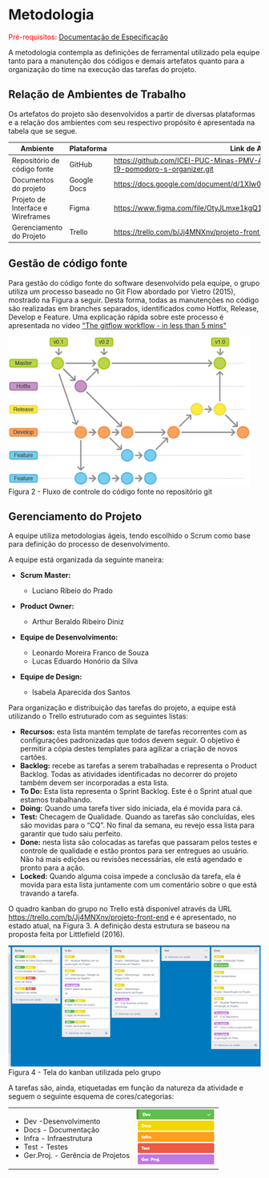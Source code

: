 
# Metodologia

<span style="color:red">Pré-requisitos: <a href="2-Especificação do Projeto.md"> Documentação de Especificação</a></span>

A metodologia contempla as definições de ferramental utilizado pela equipe tanto para a manutenção dos códigos e demais artefatos quanto para a organização do time na execução das tarefas do projeto.

## Relação de Ambientes de Trabalho

Os artefatos do projeto são desenvolvidos a partir de diversas plataformas e a relação dos ambientes com seu respectivo propósito é apresentada na tabela que se segue. 

| Ambiente                  | Plataforma | Link de Acesso |
|---------------------------|------------|----------------|
|Repositório de código fonte| GitHub     |https://github.com/ICEI-PUC-Minas-PMV-ADS/pmv-ads-2022-1-e1-proj-web-t9-pomodoro-s-organizer.git|
| Documentos do projeto| Google Docs | https://docs.google.com/document/d/1Xlw0FP2C48U8rgUlzFBIsQBvQUKiXIMN/edit#|
| Projeto de Interface e  Wireframes | Figma | https://www.figma.com/file/OtyJLmxe1kgQ1dLzMMljIc/Untitled?node-id=0%3A1|
| Gerenciamento do Projeto | Trello | https://trello.com/b/Jj4MNXnv/projeto-front-end|

## Gestão de código fonte
Para gestão do código fonte do software desenvolvido pela equipe, o grupo utiliza um processo baseado no Git Flow abordado por Vietro (2015), mostrado na Figura a seguir. Desta forma, todas as manutenções no código são realizadas em branches separados, identificados como Hotfix, Release, Develop e Feature. Uma explicação rápida sobre este processo é apresentada no vídeo ["The gitflow workflow - in less than 5 mins"](https://www.youtube.com/watch?v=1SXpE08hvGs)


![Figura GIT](img/FluxoGit.png)<br>
Figura 2 - Fluxo de controle do código fonte no repositório git



## Gerenciamento do Projeto

A equipe utiliza metodologias ágeis, tendo escolhido o Scrum como base para definição do processo de desenvolvimento.

A equipe está organizada da seguinte maneira:

- **Scrum Master:**
    - Luciano Ribeio do Prado
 
- **Product Owner:**
    - Arthur Beraldo Ribeiro Diniz
    
- **Equipe de Desenvolvimento:**
    - Leonardo Moreira Franco de Souza
    - Lucas Eduardo Honório da Silva
    
- **Equipe de Design:**
   - Isabela Aparecida dos Santos

Para organização e distribuição das tarefas do projeto, a equipe está utilizando o Trello estruturado com as seguintes listas: 

- **Recursos:** esta lista mantém template de tarefas recorrentes com as configurações padronizadas que todos devem seguir. O objetivo é permitir a cópia destes templates para agilizar a criação de novos cartões.
- **Backlog:** recebe as tarefas a serem trabalhadas e representa o Product Backlog. Todas as atividades identificadas no decorrer do projeto também devem ser incorporadas a esta lista.
- **To Do:** Esta lista representa o Sprint Backlog. Este é o Sprint atual que estamos trabalhando.
- **Doing:** Quando uma tarefa tiver sido iniciada, ela é movida para cá.
- **Test:** Checagem de Qualidade. Quando as tarefas são concluídas, eles são movidas para o “CQ”. No final da semana, eu revejo essa lista para garantir que tudo saiu perfeito.
- **Done:** nesta lista são colocadas as tarefas que passaram pelos testes e controle de qualidade e estão prontos para ser entregues ao usuário. Não há mais edições ou revisões necessárias, ele está agendado e pronto para a ação.
- **Locked:** Quando alguma coisa impede a conclusão da tarefa, ela é movida para esta lista juntamente com um comentário sobre o que está travando a tarefa.

O quadro kanban do grupo no Trello está disponível através da URL https://trello.com/b/Jj4MNXnv/projeto-front-end e é apresentado, no estado atual, na Figura 3. A definição desta estrutura se baseou na proposta feita por Littlefield (2016).

![Figura Trello](img/trelloDashBoard.png)<br>
Figura 4 - Tela do kanban utilizada pelo grupo

A tarefas são, ainda, etiquetadas em função da natureza da atividade e seguem o seguinte esquema de cores/categorias:
 
 <table align="center">
    <tbody>
        <tr>
         <td>
            <ul>
                <li>Dev -Desenvolvimento</li>
                <li>Docs - Documentação</li>
                <li>Infra - Infraestrutura</li>
                <li>Test - Testes</li>
                <li>Ger.Proj. - Gerência de Projetos</li>
            </td>
            <td>
                <img src="img/TrelloEtiquetas.png" alt="Etiquetas do Trello">
            </td>
        </tr>
    </tbody>
 </table>


